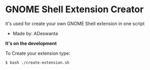 # GNOME Shell Extension Creator

It's used for create your own GNOME Shell extension in one script

- Made by: ADeswanta

**It's on the development**

To Create your extension type:
```sh
$ bash ./create-extension.sh
```
